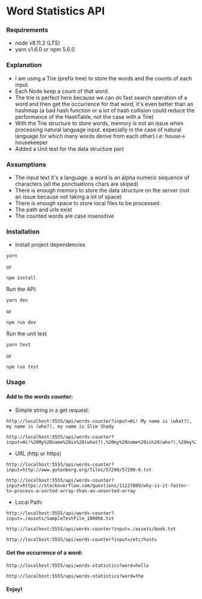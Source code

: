 # Word Statistics API

### Requirements
- node v8.11.2 (LTS)
- yarn v1.6.0 or npm 5.6.0


### Explanation
- I am using a Trie (prefix tree) to store the words and the counts of each input.
- Each Node keep a count of that word.
- The trie is perfect here because we can do fast search operation of a word and then get the occurrence for that word, it's even better than an hashmap (a bad hash function or a lot of hash collision could reduce the performance of the HashTable, not the case with a Trie)
- With the Trie structure to store words, memory is not an issue when processing natural language input.
especially in the case of natural language for which many words derive from each other) i.e: house-> housekeeper
- Added a Unit test for the data structure part

### Assumptions

- The input text it's a language. a word is an alpha numeric sequence of characters (all the ponctuations chars are skiped)
- There is enough memory to store the data structure on the server (not an issue because not taking a lot of space)
- There is enough space to store local files to be processed.
- The path and urls exist
- The counted words are case insensitive


### Installation

* Install project dependencies

```
yarn
```
or
```
npm install
```

Run the API:
```
yarn dev
```
or
```
npm run dev
```

Run the unit test

```
yarn test
```
or
```
npm run test
```

### Usage

#### Add to the words counter:

* Simple string in a get request:

```
http://localhost:5555/api/words-counter?input=Hi! My name is (what?), my name is (who?), my name is Slim Shady
```
```
http://localhost:5555/api/words-counter?input=Hi!%20My%20name%20is%20(what?),%20my%20name%20is%20(who?),%20my%20name%20is%20Slim%20Shady
```

* URL (http or https)

```
http://localhost:5555/api/words-counter?input=http://www.gutenberg.org/files/57290/57290-0.txt
```
```
http://localhost:5555/api/words-counter?input=https://stackoverflow.com/questions/11227809/why-is-it-faster-to-process-a-sorted-array-than-an-unsorted-array
```

* Local Path:

```
http://localhost:5555/api/words-counter?input=./assets/SampleTextFile_1000kb.txt
```
```
http://localhost:5555/api/words-counter?input=./assets/book.txt
```

```
http://localhost:5555/api/words-counter?input=/etc/hosts
```

#### Get the occurrence of a word:

```
http://localhost:5555/api/words-statistics?word=hello
```
```
http://localhost:5555/api/words-statistics?word=the
```


#### Enjoy!